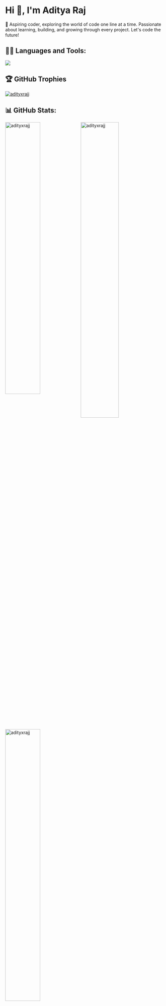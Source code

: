 # Hi 👋, I'm Aditya Raj <br />
🚀 Aspiring coder, exploring the world of code one line at a time. Passionate about learning, building, and growing through every project. Let's code the future! <br />

## 🧑‍💻 Languages and Tools:
<p>
    <a href="https://skillicons.dev">
        <img src="https://skillicons.dev/icons?i=html,css,js" />
    </a>
</p>

## 🏆 GitHub Trophies
<p align="left">
    <a href="https://github.com/ryo-ma/github-profile-trophy"><img src="https://github-profile-trophy.vercel.app/?username=adityxrajj" alt="adityxrajj" /></a>
</p>

## 📊 GitHub Stats:
<p><img align="left" width="47%" src="https://github-readme-stats.vercel.app/api?username=adityxrajj&show_icons=true&locale=en" alt="adityxrajj" /></p>
<p><img align="centre" width="49%" src="https://github-readme-streak-stats.herokuapp.com/?user=adityxrajj&" alt="adityxrajj" /></p>
<p><img align="centre" width="47%" src="https://github-readme-stats.vercel.app/api/top-langs?username=adityxrajj&show_icons=true&locale=en&layout=compact" alt="adityxrajj" /></p>

<!-- ## 🌎 Socials:
<p>
    <a href="https://www.linkedin.com/in/adityaraj5/">
        <img src="https://skillicons.dev/icons?i=linkedin" />
    </a>
    <a href="https://github.com/adityxrajj">
        <img src="https://skillicons.dev/icons?i=github" />
    </a>
    <a href="https://x.com/adityaraj_5">
        <img src="https://skillicons.dev/icons?i=twitter" />
    </a>
</p> -->

---
<p align="left"><img width="130px" src="https://komarev.com/ghpvc/?username=adityxrajj&label=Profile%20views&color=0e75b6&style=flat" alt="adityxrajj" /></p>

<!-- [![](https://visitcount.itsvg.in/api?id=adityxrajj&label=Profile%20Views&pretty=true)](https://visitcount.itsvg.in) -->
